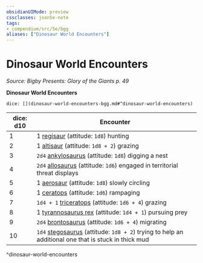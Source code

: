 ```yaml
---
obsidianUIMode: preview
cssclasses: json5e-note
tags:
- compendium/src/5e/bgg
aliases: ["Dinosaur World Encounters"]
---
```

# Dinosaur World Encounters
*Source: Bigby Presents: Glory of the Giants p. 49* 

**Dinosaur World Encounters**

`dice: [](dinosaur-world-encounters-bgg.md#^dinosaur-world-encounters)`

| dice: d10 | Encounter |
|-----------|-----------|
| 1 | 1 [regisaur](Mechanics/bestiary/monstrosity/regisaur-bgg.md) (attitude: `1d8`) hunting |
| 2 | 1 [altisaur](Mechanics/bestiary/monstrosity/altisaur-bgg.md) (attitude: `1d8 + 2`) grazing |
| 3 | `2d4` [ankylosaurus](Mechanics/bestiary/beast/ankylosaurus.md) (attitude: `1d8`) digging a nest |
| 4 | `2d4` [allosaurus](Mechanics/bestiary/beast/allosaurus.md) (attitude: `1d6`) engaged in territorial threat displays |
| 5 | 1 [aerosaur](Mechanics/bestiary/monstrosity/aerosaur-bgg.md) (attitude: `1d8`) slowly circling |
| 6 | 1 [ceratops](Mechanics/bestiary/monstrosity/ceratops-bgg.md) (attitude: `1d6`) rampaging |
| 7 | `1d4 + 1` [triceratops](Mechanics/bestiary/beast/triceratops.md) (attitude: `1d6 + 4`) grazing |
| 8 | 1 [tyrannosaurus rex](Mechanics/bestiary/beast/tyrannosaurus-rex.md) (attitude: `1d4 + 1`) pursuing prey |
| 9 | `2d4` [brontosaurus](Mechanics/bestiary/beast/brontosaurus-mpmm.md) (attitude: `1d6 + 4`) migrating |
| 10 | `1d4` [stegosaurus](Mechanics/bestiary/beast/stegosaurus-mpmm.md) (attitude: `1d8 + 2`) trying to help an additional one that is stuck in thick mud |
^dinosaur-world-encounters